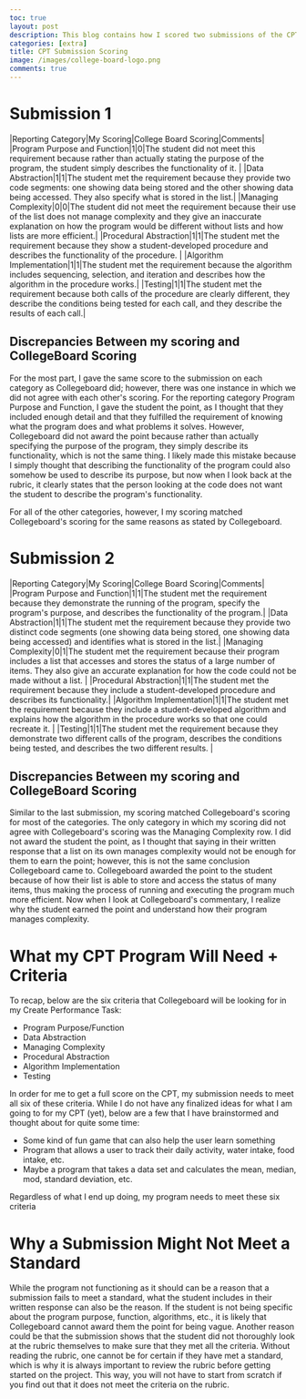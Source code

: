 ```yaml
---
toc: true
layout: post
description: This blog contains how I scored two submissions of the CPT on Collegeboard and compares my scoring to how Collegeboard scored it.
categories: [extra]
title: CPT Submission Scoring
image: /images/college-board-logo.png
comments: true
---
```


# Submission 1

|Reporting Category|My Scoring|College Board Scoring|Comments|
|Program Purpose and Function|1|0|The student did not meet this requirement because rather than actually stating the purpose of the program, the student simply describes the functionality of it. |
|Data Abstraction|1|1|The student met the requirement because they provide two code segments: one showing data being stored and the other showing data being accessed. They also specify what is stored in the list.|
|Managing Complexity|0|0|The student did not meet the requirement because their use of the list does not manage complexity and they give an inaccurate explanation on how the program would be different without lists and how lists are more efficient.|
|Procedural Abstraction|1|1|The student met the requirement because they show a student-developed procedure and describes the functionality of the procedure. |
|Algorithm Implementation|1|1|The student met the requirement because the algorithm includes sequencing, selection, and iteration and describes how the algorithm in the procedure works.|
|Testing|1|1|The student met the requirement because both calls of the procedure are clearly different, they describe the conditions being tested for each call, and they describe the results of each call.|

## Discrepancies Between my scoring and CollegeBoard Scoring

For the most part, I gave the same score to the submission on each category as Collegeboard did; however, there was one instance in which we did not agree with each other's scoring. For the reporting category Program Purpose and Function, I gave the student the point, as I thought that they included enough detail and that they fulfilled the requirement of knowing what the program does and what problems it solves. However, Collegeboard did not award the point because rather than actually specifying the purpose of the program, they simply describe its functionality, which is not the same thing. I likely made this mistake because I simply thought that describing the functionality of the program could also somehow be used to describe its purpose, but now when I look back at the rubric, it clearly states that the person looking at the code does not want the student to describe the program's functionality.

For all of the other categories, however, I my scoring matched Collegeboard's scoring for the same reasons as stated by Collegeboard.


# Submission 2

|Reporting Category|My Scoring|College Board Scoring|Comments|
|Program Purpose and Function|1|1|The student met the requirement because they demonstrate the running of the program, specify the program's purpose, and describes the functionality of the program.|
|Data Abstraction|1|1|The student met the requirement because they provide two distinct code segments (one showing data being stored, one showing data being accessed) and identifies what is stored in the list.|
|Managing Complexity|0|1|The student met the requirement because their program includes a list that accesses and stores the status of a large number of items. They also give an accurate explanation for how the code could not be made without a list. |
|Procedural Abstraction|1|1|The student met the requirement because they include a student-developed procedure and describes its functionality.|
|Algorithm Implementation|1|1|The student met the requirement because they include a student-developed algorithm and explains how the algorithm in the procedure works so that one could recreate it. |
|Testing|1|1|The student met the requirement because they demonstrate two different calls of the program, describes the conditions being tested, and describes the two different results. |

## Discrepancies Between my scoring and CollegeBoard Scoring

Similar to the last submission, my scoring matched Collegeboard's scoring for most of the categories. The only category in which my scoring did not agree with Collegeboard's scoring was the Managing Complexity row. I did not award the student the point, as I thought that saying in their written response that a list on its own manages complexity would not be enough for them to earn the point; however, this is not the same conclusion Collegeboard came to. Collegeboard awarded the point to the student because of how their list is able to store and access the status of many items, thus making the process of running and executing the program much more efficient. Now when I look at Collegeboard's commentary, I realize why the student earned the point and understand how their program manages complexity. 


# What my CPT Program Will Need + Criteria

To recap, below are the six criteria that Collegeboard will be looking for in my Create Performance Task:
- Program Purpose/Function
- Data Abstraction
- Managing Complexity
- Procedural Abstraction
- Algorithm Implementation
- Testing

In order for me to get a full score on the CPT, my submission needs to meet all six of these criteria. While I do not have any finalized ideas for what I am going to for my CPT (yet), below are a few that I have brainstormed and thought about for quite some time:
- Some kind of fun game that can also help the user learn something
- Program that allows a user to track their daily activity, water intake, food intake, etc.
- Maybe a program that takes a data set and calculates the mean, median, mod, standard deviation, etc.

Regardless of what I end up doing, my program needs to meet these six criteria

# Why a Submission Might Not Meet a Standard

While the program not functioning as it should can be a reason that a submission fails to meet a standard, what the student includes in their written response can also be the reason. If the student is not being specific about the program purpose, function, algorithms, etc., it is likely that Collegeboard cannot award them the point for being vague. Another reason could be that the submission shows that the student did not thoroughly look at the rubric themselves to make sure that they met all the criteria. Without reading the rubric, one cannot be for certain if they have met a standard, which is why it is always important to review the rubric before getting started on the project. This way, you will not have to start from scratch if you find out that it does not meet the criteria on the rubric. 